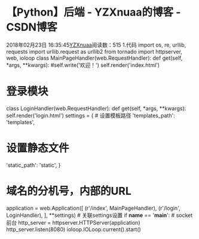 # 【Python】后端 - YZXnuaa的博客 - CSDN博客
2018年02月23日 16:35:45[YZXnuaa](https://me.csdn.net/YZXnuaa)阅读数：515
1.代码
import os, re, urllib, requests
import urllib.request as urllib2
from tornado import httpserver, web, ioloop
class MainPageHandler(web.RequestHandler):
    def get(self, *args, **kwargs):
        #self.write('欢迎！')
self.render('index.html')
# 登录模块
class LoginHandler(web.RequestHandler):
    def get(self, *args, **kwargs):
        self.render('login.html')
settings = {
    # 设置模板路径
'templates_path': 'templates',
# 设置静态文件
'static_path': 'static',
}
# 域名的分机号，内部的URL
application = web.Application([
    (r'/index', MainPageHandler),
(r'/login', LoginHandler),
], **settings)  # 关联settings设置
if __name__ == '__main__':
    # socket 前台
http_server = httpserver.HTTPServer(application)
    http_server.listen(8080)
    ioloop.IOLoop.current().start()
